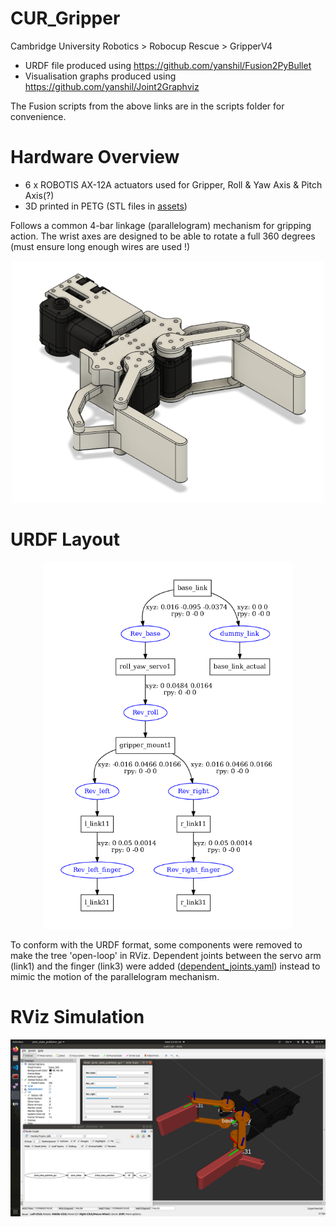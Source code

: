 # CUR_Gripper
Cambridge University Robotics > Robocup Rescue > GripperV4

- URDF file produced using https://github.com/yanshil/Fusion2PyBullet
- Visualisation graphs produced using https://github.com/yanshil/Joint2Graphviz

The Fusion scripts from the above links are in the scripts folder for convenience.

# Hardware Overview
- 6 x ROBOTIS AX-12A actuators used for Gripper, Roll & Yaw Axis & Pitch Axis(?)
- 3D printed in PETG (STL files in [assets](catkin_ws/src/gripperv4/assets))

Follows a common 4-bar linkage (parallelogram) mechanism for gripping action. The wrist axes are designed to be able to rotate a full 360 degrees (must ensure long enough wires are used !)

<p align="center">
  <img src="assets/preview.png" width="500">
</p>

# URDF Layout
<p align="center">
  <img src="assets/urdf.png" width="400">
</p>

To conform with the URDF format, some components were removed to make the tree 'open-loop' in RViz. Dependent joints between the servo arm (link1) and the finger (link3) were added ([dependent_joints.yaml](catkin_ws/src/gripperv4/config/dependent_joints.yaml)) instead to mimic the motion of the parallelogram mechanism.

# RViz Simulation
<p align="center">
  <img src="assets/RViz.png" width="600">
</p>
